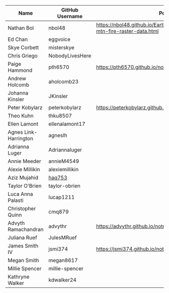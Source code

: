 | Name | GitHub Username | Portfolio URL |
| ---- | --------------- | ------------- |
| Nathan Bol | nbol48 | https://nbol48.github.io/Earthlabnb.github.io/notebooks/crescent-mtn-fire-raster-data.html |
| Ed Chan | eggvoice |  |
| Skye Corbett | misterskye |  |
| Chris Griego | NobodyLivesHere |  |
| Paige Hammond | pth6570 | https://pth6570.github.io/notebooks/fire_analysis_04.html |
| Andrew Holcomb | aholcomb23 |  |
| Johanna Kinsler | JKinsler |  |
| Peter Kobylarz | peterkobylarz | https://peterkobylarz.github.io/projects/dixie_fire.html |
| Theo Kuhn | thku8507 |  |
| Ellen Lamont | ellenalamont17|  |
| Agnes Link-Harrington | agneslh |  |
| Adrianna Luger | Adriannaluger |  |
| Annie Meeder | annieM4549 |  |
| Alexie Millikin | alexiemillikin |  |
| Aziz Mujahid | [haq753](https://github.com/haq753) |  |
| Taylor O'Brien | taylor-obrien |  |
| Luca Anna Palasti | lucap1211 |  |
| Christopher Quinn | cmq879 |  |
| Advyth Ramachandran | advythr | https://advythr.github.io/notebooks/sanjose_urbanforest.html |
| Juliana Ruef | JulesMRuef |  |
| James Smith IV | jsmi374 | https://jsmi374.github.io/notebooks/waldo_2012.html |
| Megan Smith | megan8617 |  |
| Millie Spencer | millie-spencer |  | 
| Kathryne Walker | kdwalker24 |  |
